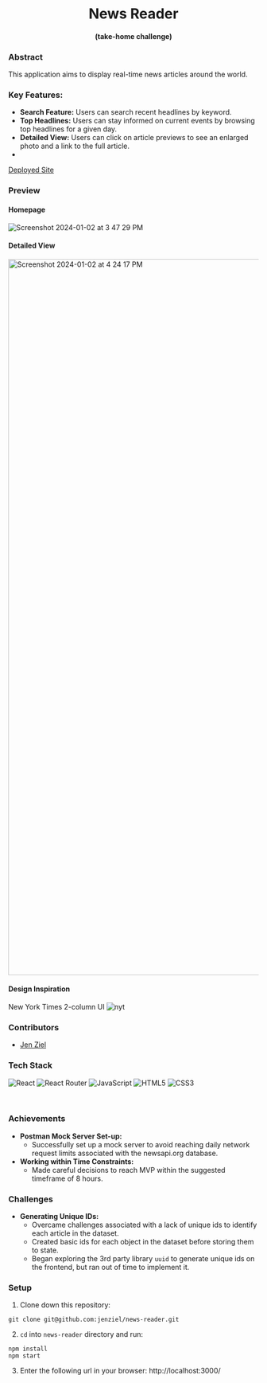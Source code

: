 <div align="center">

# News Reader 
#### (take-home challenge)

</div>

### Abstract
This application aims to display real-time news articles around the world.

### Key Features:
- **Search Feature:** Users can search recent headlines by keyword.
- **Top Headlines:** Users can stay informed on current events by browsing top headlines for a given day. 
- **Detailed View:** Users can click on article previews to see an enlarged photo and a link to the full article.
- 
[Deployed Site](https://news-reader-infve7h6c-jenziel.vercel.app/)

### Preview
#### Homepage
![Screenshot 2024-01-02 at 3 47 29 PM](https://github.com/jenziel/news-reader/assets/130857864/a2a7b610-ad97-41f1-9936-5216348402c5)

#### Detailed View
<img width="1439" alt="Screenshot 2024-01-02 at 4 24 17 PM" src="https://github.com/jenziel/news-reader/assets/130857864/afbec08b-fc74-4d14-be52-b081c6f51afe">


#### Design Inspiration
  New York Times 2-column UI
![nyt](https://github.com/jenziel/news-reader/assets/130857864/b07550be-607a-4b7b-94c3-6df969c579e5)



### Contributors
- [Jen Ziel](https://www.linkedin.com/in/jen-ziel-a02820278) 


### Tech Stack
![React](https://img.shields.io/badge/react-%2320232a.svg?style=for-the-badge&logo=react&logoColor=!%2361DAFB)
![React Router](https://img.shields.io/badge/React_Router-CA4245?style=for-the-badge&logo=react-router&logoColor=white)
![JavaScript](https://img.shields.io/badge/javascript-%23323330.svg?style=for-the-badge&logo=javascript&logoColor=%23F7DF1E)
![HTML5](https://img.shields.io/badge/html5-%23E34F26.svg?style=for-the-badge&logo=html5&logoColor=white) 
![CSS3](https://img.shields.io/badge/css3-%231572B6.svg?style=for-the-badge&logo=css3&logoColor=white)

</br>

### Achievements

- **Postman Mock Server Set-up:**
  - Successfully set up a mock server to avoid reaching daily network request limits associated with the newsapi.org database.
- **Working within Time Constraints:**
  - Made careful decisions to reach MVP within the suggested timeframe of 8 hours.

### Challenges

- **Generating Unique IDs:**
  - Overcame challenges associated with a lack of unique ids to identify each article in the dataset.
  - Created basic ids for each object in the dataset before storing them to state.
  - Began exploring the 3rd party library `uuid` to generate unique ids on the frontend, but ran out of time to implement it.


### Setup
1. Clone down this repository:
  ```
git clone git@github.com:jenziel/news-reader.git
  ```
2. `cd` into `news-reader` directory and run:
  ```
  npm install
  npm start
  ```
3. Enter the following url in your browser: http://localhost:3000/
